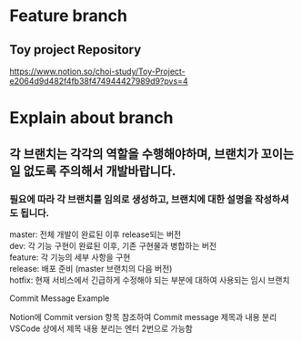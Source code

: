# Feature branch
## Toy project Repository   
https://www.notion.so/choi-study/Toy-Project-e2064d9d482f4fb38f474944427989d9?pvs=4   

# Explain about branch
## 각 브랜치는 각각의 역할을 수행해야하며, 브랜치가 꼬이는 일 없도록 주의해서 개발바랍니다.
### 필요에 따라 각 브랜치를 임의로 생성하고, 브랜치에 대한 설명을 작성하셔도 됩니다.
master: 전체 개발이 완료된 이후 release되는 버전   
dev: 각 기능 구현이 완료된 이후, 기존 구현물과 병합하는 버전   
feature: 각 기능의 세부 사항을 구현   
release: 배포 준비 (master 브랜치의 다음 버전)   
hotfix: 현재 서비스에서 긴급하게 수정해야 되는 부분에 대하여 사용되는 임시 브랜치   

Commit Message Example

Notion에 Commit version 항목 참조하여 Commit message 제목과 내용 분리
VSCode 상에서 제목 내용 분리는 엔터 2번으로 가능함